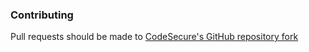 ### Contributing

Pull requests should be made to [CodeSecure's GitHub repository fork](https://github.com/codesecure-inc/jenkins-codesonar-plugin)
